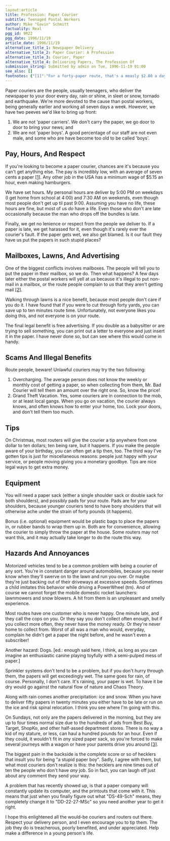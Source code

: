```yaml
---
layout:article
title: Profession: Paper Courier
subtitle: Teenaged Postal Workers
author: Mike "Gavin" Schmitt
factuality: Real
pgg_id: 9R22
pgg_date: 1996/11/19
article_date: 1996/11/19
alternative_title_1: Newspaper Delivery
alternative_title_2: Paper Courier: A Profession
alternative_title_3: Courier, Paper
alternative_title_4: Delivering Papers, The Profession Of
submission_string: Submitted by admin on Tue, 1996-11-19 01:00
see_also: []
footnotes: {"[1]":"For a forty-paper route, that's a measly $2.80 a day in United States currency.","[2]":"The US postal service will not deliver to a full mailbox.","[3]":"Usually by the time you can drive yourself around, you're smart enough to realize you can work at a grocery store or restaurant for ten times the salary and without any of these hassles."}
---
```

<div>
<p>Paper couriers are the people, usually teenagers, who deliver the newspaper to your door every day, rain or shine, in sleet or snow, tornado and earthquake. We're more devoted to the cause than postal workers, being generally earlier and working all seven days a week. However, we have two peeves we'd like to bring up front:</p>
<ol>
<li value="1">We are not 'paper carriers'. We don't carry the paper, we go door to door to bring your news; and</li>
<li value="2">We are not 'paper boys'. A good percentage of our staff are not even male, and some who are have become too old to be called 'boys'.</li>
</ol>
<h2>Pay, Hours, And Respect</h2>
<p>If you're looking to become a paper courier, chances are it's because you can't get anything else. The pay is incredibly low, with an average of seven cents a paper <a href="#footnotes.1" class="footnote-link">[1]</a>. Any other job in the USA has a minimum wage of $5.15 an hour, even making hamburgers.</p>
<p>We have set hours. My personal hours are deliver by 5:00 PM on weekdays (I get home from school at 4:00) and 7:30 AM on weekends, even though most people don't get up til past 9:00. Assuming you have no life, these hours are fine, but most of us <em>do</em> have a life. Even those who don't are late occasionally because the man who drops off the bundles is late.</p>
<p>Finally, we get no lenience or respect from the people we deliver to. If a paper is late, we get harassed for it, even though it's rarely ever the courier's fault. If the paper gets wet, we also get blamed. Is it our fault they have us put the papers in such stupid places?</p>
<h2>Mailboxes, Lawns, And Advertising</h2>
<p>One of the biggest conflicts involves mailboxes. The people will tell you to put the paper in their mailbox, so we do. Then what happens? A few days later either the postal workers will yell at <em>us</em> because it's illegal to put non-mail in a mailbox, or the route people complain to <em>us</em> that they aren't getting mail <a href="#footnotes.2" class="footnote-link">[2]</a>.</p>
<p>Walking through lawns is a nice benefit, because most people don't care if you do it. I have found that if you were to cut through forty yards, you can save up to ten minutes route time. Unfortunately, not everyone likes you doing this, and not everyone is on your route.</p>
<p>The final legal benefit is free advertising. If you double as a babysitter or are trying to sell something, you can print out a letter to everyone and just insert it in the paper. I have never done so, but can see where this would come in handy.</p>
<h2>Scams And Illegal Benefits</h2>
<p>Route people, beware! Unlawful couriers may try the two following:</p>
<ol>
<li value="1">Overcharging. The average person does not know the weekly or monthly cost of getting a paper, so when collecting from them, Mr. Bad Courier will tell them an amount over the right one. So, know the price!</li>
<li value="2">Grand Theft Vacation. Yes, some couriers are in connection to the mob, or at least local gangs. When you go on vacation, the courier always knows, and often knows how to enter your home, too. Lock your doors, and don't tell them too much.</li>
</ol>
<h2>Tips</h2>
<p>On Christmas, most routers will give the courier a tip anywhere from one dollar to ten dollars; ten being rare, but it happens. If you make the people aware of your birthday, you can often get a tip then, too. The third way I've gotten tips is just for miscellaneous reasons: people just happy with your service, or people moving giving you a monetary goodbye. Tips are nice legal ways to get extra money.</p>
<h2>Equipment</h2>
<p>You will need a paper sack (either a single shoulder sack or double sack for both shoulders), and possibly pads for your route. Pads are for your shoulders, because younger couriers tend to have bony shoulders that will otherwise ache under the strain of forty pounds (it happens).</p>
<p>Bonus (i.e. optional) equipment would be plastic bags to place the papers in, or rubber bands to wrap them up in. Both are for convenience, allowing the courier to simply throw the paper at the house. Some routers may not want this, and it may actually take longer to do the route this way.</p>
<h2>Hazards And Annoyances</h2>
<p>Motorized vehicles tend to be a common problem with being a courier of any sort. You're in constant danger around automobiles, because you never know when they'll swerve on to the lawn and run you over. Or maybe they're just backing out of their driveways at excessive speeds. Sometimes a child imitates this behavior while driving a PowerWheel (tm). And of course we cannot forget the mobile domestic rocket launchers: lawnmowers and snow blowers. A hit from them is an unpleasant and smelly experience.</p>
<p>Most routes have one customer who is never happy. One minute late, and they call the cops on you. Or they say you don't collect often enough, but if you collect more often, they never have the money ready. Or they're never home to collect from. Worst of all was a man who would, everyday, complain he didn't get a paper the night before, and he wasn't even a subscriber!</p>
<p>Another hazard: Dogs. [ed.: enough said here, I think, as long as you can imagine an enthusiastic canine playing toyfully with a semi-pulped mess of paper.]</p>
<p>Sprinkler systems don't tend to be a problem, but if you don't hurry through them, the papers will get exceedingly wet. The same goes for rain, of course. Personally, I don't care. It's raining, your paper is wet. To have it be dry would go against the natural flow of nature and Chaos Theory.</p>
<p>Along with rain comes another precipitation: ice and snow. When you have to deliver fifty papers in twenty minutes you either have to be late or run on the ice and risk spinal relocation. I think you see where I'm going with this.</p>
<p>On Sundays, not only are the papers delivered in the morning, but they are up to four times normal size due to the hundreds of ads from Best Buy, Target, ShopKo, and other half-assed department stores. There is no way a kid of my stature, or less, can haul a hundred pounds for an hour. Even if they could, it wouldn't fit in <em>any</em> sized paper sack, so you're forced to make several journeys with a wagon or have your parents drive you around <a href="#footnotes.3" class="footnote-link">[3]</a>.</p>
<p>The biggest pain in the backside is the complete score or so of hecklers that insult you for being "a stupid paper boy". Sadly, I agree with them, but what most couriers don't realize is this: the hecklers are nine times out of ten the people who don't have <em>any</em> job. So in fact, you can laugh off just about any comment they send your way.</p>
<p>A problem that has recently showed up, is that a paper company will constantly update its computer, and the printouts that come with it. This means that just when you finally figure out what "DS-49-Sch" means, they completely change it to "DD-22-27-MSc" so you need another year to get it right.</p>
<p>I hope this enlightened all the would-be couriers and routers out there. Respect your delivery person, and I even encourage you to tip them. The job they do is treacherous, poorly benefited, and under appreciated. Help make a difference in a young person's life.</p>
</div>
